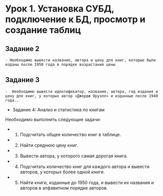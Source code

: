 # Урок 1. Установка СУБД, подключение к БД, просмотр и создание таблиц

## Задание 2
    - Необходимо вывести название, автора и цену для книг, которые были изданы после 1950 года в порядке возрастания цены

## Задание 3
    -  Необходимо вывести идентификатор, название, автора, год издания и цену для книг, у которых автор «Джордж Оруэлл» и изданные после 1940 года..

- Задание 4: Анализ и статистика по книгам

Необходимо выполнить следующие задачи:

- 1. Подсчитать общее количество книг в таблице.
- 2. Найти среднюю цену книг.
- 3. Вывести автора, у которого самая дорогая книга.
- 4. Подсчитать количество книг для каждого автора и вывести авторов, у которых более одной книги.
- 5. Найти книги, изданные до 1950 года, и вывести их названия и авторов в алфавитном порядке авторов.